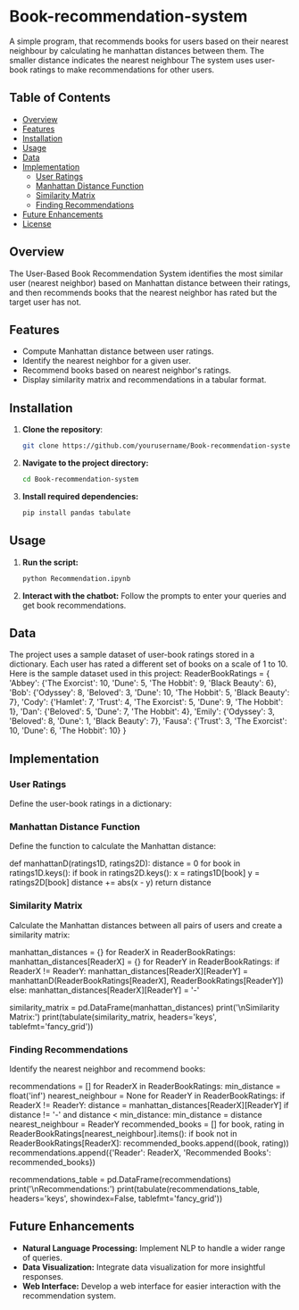 # Book-recommendation-system
A simple program, that recommends books for users based on their nearest neighbour by calculating he manhattan distances between them. The smaller distance indicates the nearest neighbour
The system uses user-book ratings to make recommendations for other users.

## Table of Contents
- [Overview](#overview)
- [Features](#features)
- [Installation](#installation)
- [Usage](#usage)
- [Data](#data)
- [Implementation](#implementation)
  - [User Ratings](#user-ratings)
  - [Manhattan Distance Function](#manhattan-distance-function)
  - [Similarity Matrix](#similarity-matrix)
  - [Finding Recommendations](#finding-recommendations)
- [Future Enhancements](#future-enhancements)
- [License](#license)

## Overview
The User-Based Book Recommendation System identifies the most similar user (nearest neighbor) based on Manhattan distance between their ratings, and then recommends books that the nearest neighbor has rated but the target user has not.

## Features
- Compute Manhattan distance between user ratings.
- Identify the nearest neighbor for a given user.
- Recommend books based on nearest neighbor's ratings.
- Display similarity matrix and recommendations in a tabular format.

## Installation
1. **Clone the repository**:
   ```sh
   git clone https://github.com/yourusername/Book-recommendation-system.git
2. **Navigate to the project directory:**
   ```sh
   cd Book-recommendation-system
3. **Install required dependencies:**
   ```sh
   pip install pandas tabulate
  ## Usage
1. **Run the script:**
   ```sh
   python Recommendation.ipynb
2. **Interact with the chatbot:**
   Follow the prompts to enter your queries and get book recommendations.

## Data
The project uses a sample dataset of user-book ratings stored in a dictionary. Each user has rated a different set 
of books on a scale of 1 to 10. Here is the 
sample dataset used in this project:
ReaderBookRatings = {
    'Abbey': {'The Exorcist': 10, 'Dune': 5, 'The Hobbit': 9, 'Black Beauty': 6},
    'Bob': {'Odyssey': 8, 'Beloved': 3, 'Dune': 10, 'The Hobbit': 5, 'Black Beauty': 7},
    'Cody': {'Hamlet': 7, 'Trust': 4, 'The Exorcist': 5, 'Dune': 9, 'The Hobbit': 1},
    'Dan': {'Beloved': 5, 'Dune': 7, 'The Hobbit': 4},
    'Emily': {'Odyssey': 3, 'Beloved': 8, 'Dune': 1, 'Black Beauty': 7},
    'Fausa': {'Trust': 3, 'The Exorcist': 10, 'Dune': 6, 'The Hobbit': 10}
}

## Implementation
### User Ratings
Define the user-book ratings in a dictionary:

### Manhattan Distance Function
Define the function to calculate the Manhattan distance:

def manhattanD(ratings1D, ratings2D):
    distance = 0
    for book in ratings1D.keys():
        if book in ratings2D.keys():
            x = ratings1D[book]
            y = ratings2D[book]
            distance += abs(x - y)
    return distance

### Similarity Matrix
Calculate the Manhattan distances between all pairs of users and create a similarity matrix:

manhattan_distances = {}
for ReaderX in ReaderBookRatings:
    manhattan_distances[ReaderX] = {}
    for ReaderY in ReaderBookRatings:
        if ReaderX != ReaderY:
            manhattan_distances[ReaderX][ReaderY] = manhattanD(ReaderBookRatings[ReaderX], ReaderBookRatings[ReaderY])
        else:
            manhattan_distances[ReaderX][ReaderY] = '-'

similarity_matrix = pd.DataFrame(manhattan_distances)
print('\nSimilarity Matrix:')
print(tabulate(similarity_matrix, headers='keys', tablefmt='fancy_grid'))

### Finding Recommendations
Identify the nearest neighbor and recommend books:

recommendations = []
for ReaderX in ReaderBookRatings:
    min_distance = float('inf')
    nearest_neighbour = None
    for ReaderY in ReaderBookRatings:
        if ReaderX != ReaderY:
            distance = manhattan_distances[ReaderX][ReaderY]
            if distance != '-' and distance < min_distance:
                min_distance = distance
                nearest_neighbour = ReaderY
    recommended_books = []
    for book, rating in ReaderBookRatings[nearest_neighbour].items():
        if book not in ReaderBookRatings[ReaderX]:
            recommended_books.append((book, rating))
    recommendations.append({'Reader': ReaderX, 'Recommended Books': recommended_books})

recommendations_table = pd.DataFrame(recommendations)
print('\nRecommendations:')
print(tabulate(recommendations_table, headers='keys', showindex=False, tablefmt='fancy_grid'))

## Future Enhancements
- **Natural Language Processing:** Implement NLP to handle a wider range of queries.
- **Data Visualization:** Integrate data visualization for more insightful responses.
- **Web Interface:** Develop a web interface for easier interaction with the recommendation system.
